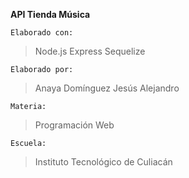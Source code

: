 **API Tienda Música** 

    Elaborado con:

> Node.js Express Sequelize

    Elaborado por: 
    
> Anaya Domínguez Jesús Alejandro

    Materia: 

> 	Programación Web

    Escuela: 

> Instituto Tecnológico de Culiacán
